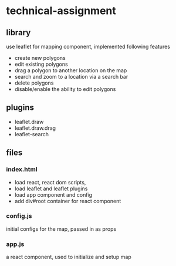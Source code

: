 # technical-assignment

## library

use leaflet for mapping component, implemented following features

- create new polygons
- edit existing polygons
- drag a polygon to another location on the map
- search and zoom to a location via a search bar
- delete polygons
- disable/enable the ability to edit polygons

## plugins

- leaflet.draw
- leaflet.draw.drag
- leaflet-search

## files

### index.html

- load react, react dom scripts,
- load leaflet and leaflet plugins
- load app component and config
- add div#root container for react component

### config.js

initial configs for the map, passed in as props

### app.js

a react component, used to initialize and setup map
